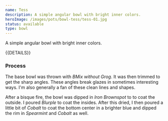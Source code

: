 ```yaml
---
name: Tess
description: A simple angular bowl with bright inner colors.
heroImage: /images/pots/bowl-tess/tess-01.jpg
status: available
type: bowl
---
```


A simple angular bowl with bright inner colors.

{{DETAILS}}

### Process

The base bowl was thrown with *BMix without Grog*. It was then trimmed to get the sharp angles. These angles break glazes in sometimes interesting ways. I'm also generally a fan of these clean lines and shapes.

After a bisque fire, the bowl was dipped in *Iron Brownspot* to to coat the outside. I poured *Blurple* to coat the insides. After this dried, I then poured a little bit of *Cobalt* to coat the bottom center in a brighter blue and dipped the rim in *Spearmint* and *Cobalt* as well. 
